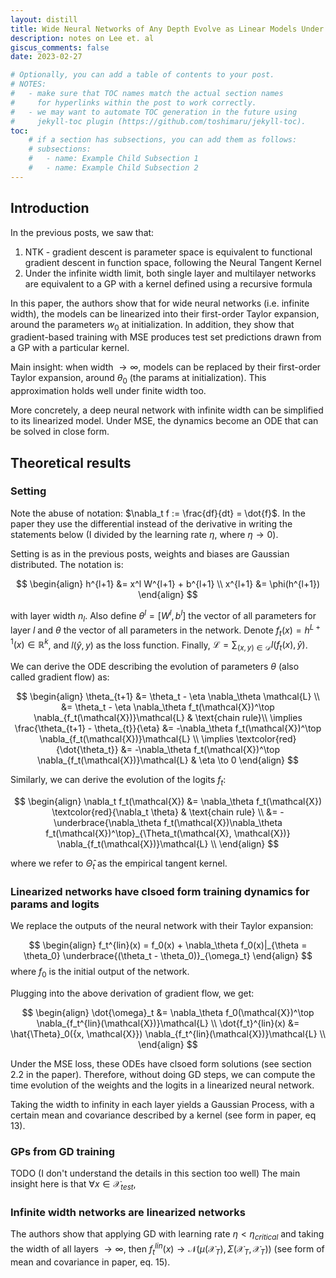 ```yaml
---
layout: distill
title: Wide Neural Networks of Any Depth Evolve as Linear Models Under Gradient Descent
description: notes on Lee et. al
giscus_comments: false
date: 2023-02-27

# Optionally, you can add a table of contents to your post.
# NOTES:
#   - make sure that TOC names match the actual section names
#     for hyperlinks within the post to work correctly.
#   - we may want to automate TOC generation in the future using
#     jekyll-toc plugin (https://github.com/toshimaru/jekyll-toc).
toc:
    # if a section has subsections, you can add them as follows:
    # subsections:
    #   - name: Example Child Subsection 1
    #   - name: Example Child Subsection 2
---
```


## Introduction
In the previous posts, we saw that:
1) NTK - gradient descent is parameter space is equivalent to functional gradient descent in function space, following the Neural Tangent Kernel
2) Under the infinite width limit, both single layer and multilayer networks are equivalent to a GP with a kernel defined using a recursive formula

In this paper, the authors show that for wide neural networks (i.e. infinite width), the models can be linearized into their first-order Taylor expansion, around the parameters $w_0$ at initialization. In addition, they show that gradient-based training with MSE produces test set predictions drawn from a GP with a particular kernel.

Main insight: when width $\to \infty$, models can be replaced by their first-order Taylor expansion, around $\theta_0$ (the params at initialization).  This approximation holds well under finite width too.

More concretely, a deep neural network with infinite width can be simplified to its linearized model. Under MSE, the dynamics become an ODE that can be solved in close form.

## Theoretical results

### Setting

Note the abuse of notation: $\nabla_t f := \frac{df}{dt} = \dot{f}$. In the paper they use the differential instead of the derivative in writing the statements below (I divided by the learning rate $\eta$, where $\eta \to 0$).

Setting is as in the previous posts, weights and biases are Gaussian distributed. The notation is:

$$
\begin{align}
h^{l+1} &= x^l W^{l+1} + b^{l+1} \\
x^{l+1} &= \phi(h^{l+1})
\end{align}
$$

with layer width $n_l$. Also define $\theta^l = [W^l, b^l]$ the vector of all parameters for layer $l$ and $\theta$ the vector of all parameters in the network. Denote $f_t(x) = h^{L+1}(x) \in \mathbb{R}^k$, and $l(\hat{y}, y)$ as the loss function. Finally, $\mathcal{L} = \sum_{(x, y) \in \mathcal{D}} l(f_t(x), \hat{y})$.

We can derive the ODE describing the evolution of parameters $\theta$ (also called gradient flow) as:

$$
\begin{align}
\theta_{t+1} &= \theta_t - \eta \nabla_\theta \mathcal{L} \\
&= \theta_t - \eta \nabla_\theta f_t(\mathcal{X})^\top \nabla_{f_t(\mathcal{X})}\mathcal{L} & \text{chain rule}\\
\implies \frac{\theta_{t+1} - \theta_{t}}{\eta} &= -\nabla_\theta f_t(\mathcal{X})^\top \nabla_{f_t(\mathcal{X})}\mathcal{L} \\
\implies \textcolor{red}{\dot{\theta_t}} &= -\nabla_\theta f_t(\mathcal{X})^\top \nabla_{f_t(\mathcal{X})}\mathcal{L} & \eta \to 0 
\end{align}
$$

Similarly, we can derive the evolution of the logits $f_t$:

$$
\begin{align}
\nabla_t f_t(\mathcal{X}) &= \nabla_\theta f_t(\mathcal{X}) \textcolor{red}{\nabla_t \theta} & \text{chain rule} \\
&= -\underbrace{\nabla_\theta f_t(\mathcal{X})\nabla_\theta f_t(\mathcal{X})^\top}_{\Theta_t(\mathcal{X}, \mathcal{X})} \nabla_{f_t(\mathcal{X})}\mathcal{L} \\
\end{align}
$$

where we refer to $\hat{\Theta}_t$ as the empirical tangent kernel.

### Linearized networks have clsoed form training dynamics for params and logits

We replace the outputs of the neural network with their Taylor expansion:

$$ 
\begin{align} 
f_t^{lin}(x) = f_0(x) + \nabla_\theta f_0(x)|_{\theta = \theta_0} \underbrace{(\theta_t - \theta_0)}_{\omega_t}
\end{align} 
$$ 
where $f_0$ is the initial output of the network.

Plugging into the above derivation of gradient flow, we get:

$$ 
\begin{align} 
\dot{\omega}_t &= \nabla_\theta f_0(\mathcal{X})^\top \nabla_{f_t^{lin}(\mathcal{X})}\mathcal{L} \\
\dot{f_t}^{lin}(x) &= \hat{\Theta}_0({x, \mathcal{X}}) \nabla_{f_t^{lin}(\mathcal{X})}\mathcal{L} \\
\end{align} 
$$ 

Under the MSE loss, these ODEs have clsoed form solutions (see section 2.2 in the paper). Therefore, without doing GD steps, we can compute the time evolution of the weights and the logits in a linearized neural network.

Taking the width to infinity in each layer yields a Gaussian Process, with a certain mean and covariance described by a kernel (see form in paper, eq 13).

### GPs from GD training
TODO (I don't understand the details in this section too well)
The main insight here is that $\forall x \in \mathcal{X}_{test}$, 

### Infinite width networks are linearized networks
The authors show that applying GD with learning rate $\eta < \eta_{critical}$ and taking the width of all layers $\to \infty$, then $f_t^{lin}(x) \to \mathcal{N}(\mu(\mathcal{X}_T), \Sigma(\mathcal{X}_T, \mathcal{X}_T))$ (see form of mean and covariance in paper, eq. 15).